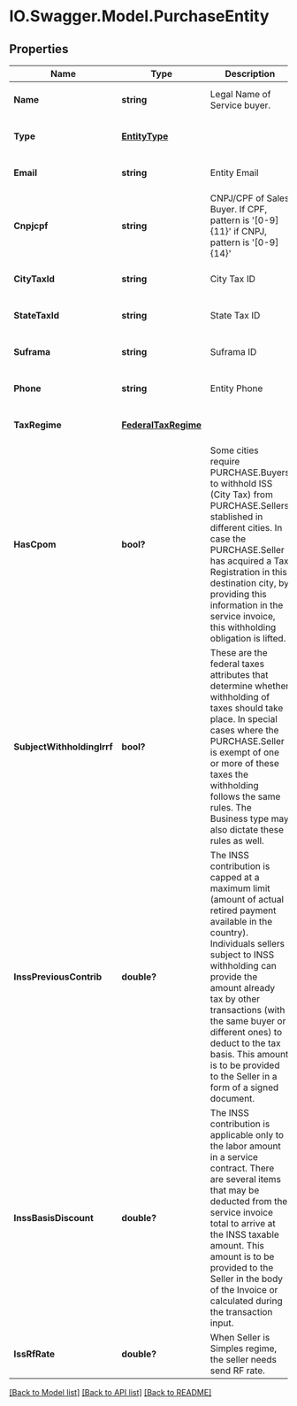 # IO.Swagger.Model.PurchaseEntity
## Properties

Name | Type | Description | Notes
------------ | ------------- | ------------- | -------------
**Name** | **string** | Legal Name of Service buyer. | [optional] [default to null]
**Type** | [**EntityType**](EntityType.md) |  | [optional] [default to null]
**Email** | **string** | Entity Email | [optional] [default to null]
**Cnpjcpf** | **string** | CNPJ/CPF of Sales Buyer. If CPF, pattern is &#39;[0-9]{11}&#39; if CNPJ, pattern is &#39;[0-9]{14}&#39; | [optional] [default to null]
**CityTaxId** | **string** | City Tax ID | [optional] [default to null]
**StateTaxId** | **string** | State Tax ID | [optional] [default to null]
**Suframa** | **string** | Suframa ID | [optional] [default to null]
**Phone** | **string** | Entity Phone | [optional] [default to null]
**TaxRegime** | [**FederalTaxRegime**](FederalTaxRegime.md) |  | [optional] [default to null]
**HasCpom** | **bool?** | Some cities require PURCHASE.Buyers to withhold ISS (City Tax) from PURCHASE.Sellers stablished in different cities. In case the PURCHASE.Seller has acquired a Tax Registration in this destination city, by providing this information in the service invoice, this withholding obligation is lifted. | [optional] [default to null]
**SubjectWithholdingIrrf** | **bool?** | These are the federal taxes attributes that determine whether withholding of taxes should take place. In special cases where the PURCHASE.Seller is exempt of one or more of these taxes the withholding follows the same rules. The Business type may also dictate these rules as well. | [optional] [default to null]
**InssPreviousContrib** | **double?** | The INSS contribution is capped at a maximum limit (amount of actual retired payment available in the country).  Individuals sellers subject to INSS withholding can provide the amount already tax by other transactions (with the same buyer or different ones) to deduct to the tax basis. This amount is to be provided to the Seller in a form of a signed document. | [optional] [default to null]
**InssBasisDiscount** | **double?** | The INSS contribution is applicable only to the labor amount in a service contract.  There are several items that may be deducted from the service invoice total to arrive at the INSS taxable amount. This amount is to be provided to the Seller in the body of the Invoice or calculated during the transaction input. | [optional] [default to null]
**IssRfRate** | **double?** | When Seller is Simples regime, the seller needs send RF rate. | [optional] [default to null]

[[Back to Model list]](../README.md#documentation-for-models) [[Back to API list]](../README.md#documentation-for-api-endpoints) [[Back to README]](../README.md)

